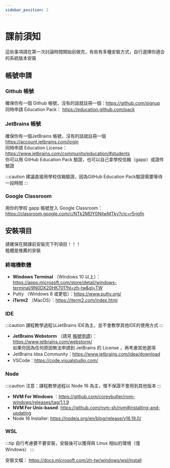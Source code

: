 ```yaml
---
sidebar_position: 2
---
```


# 課前須知
這些事項請在第一次討論時間開始前做完，有些有多種安裝方式，自行選擇你適合的系統版本安裝

## 帳號申請
### Github 帳號
確保你有一個 Github 帳號，沒有的話就註冊一個：https://github.com/signup  
同時申請 Education Pack： https://education.github.com/pack

### JetBrains 帳號
確保你有一個JetBrains 帳號，沒有的話就註冊一個 https://account.jetbrains.com/login  
同時申請 Education License：https://www.jetbrains.com/community/education/#students  
你可以用 GitHub Education Pack 驗證，也可以自己拿學校信箱（gapp）或證件驗證

:::caution
建議直接用學校信箱驗證，因為GitHub Education Pack驗證需要等待一段時間
:::

### Google Classroom
用你的學校 gapp 帳號登入 Google Classroom：https://classroom.google.com/c/NTk2MDY0NjIwMTky?cjc=r5rjgfn


## 安裝項目
請確保在開課前安裝完下列項目！！！  
粗體是推薦的安裝

### 終端機軟體
- **Windows Terminal** （Windows 10 以上）：https://apps.microsoft.com/store/detail/windows-terminal/9N0DX20HK701?hl=zh-tw&gl=TW
- Putty （Windows 8 或更低）：https://www.putty.org/
- **iTerm2** （MacOS）：https://iterm2.com/index.html

### IDE 

:::caution
課程教學過程以JetBrains IDE為主，並不會教學其他IDE的使用方式
:::

- **JetBrains Webstorm** （請見 [帳號申請](#帳號申請)）：https://www.jetbrains.com/webstorm/  
  如果你因為任何原因無法申請到 JetBrains 的 License ，再考慮其他選項
- JetBrains Idea Community：https://www.jetbrains.com/idea/download
- VSCode：https://code.visualstudio.com/

### Node

:::caution
注意：課程教學過程以 Node 16 為主，惟不保證不會用到其他版本
:::

- **NVM For Windows** ：https://github.com/coreybutler/nvm-windows/releases/tag/1.1.9
- **NVM For Unix-based**: https://github.com/nvm-sh/nvm#installing-and-updating
- Node 16 Installer: https://nodejs.org/en/blog/release/v16.19.0/

### WSL

:::tip
自行考慮要不要安裝，安裝後可以獲得與 Linux 相似的環境（僅 Windows）
:::

安裝文檔： https://docs.microsoft.com/zh-tw/windows/wsl/install